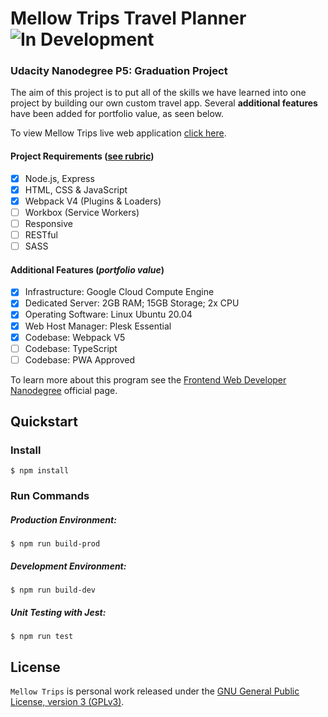 # Mellow Trips Travel Planner <img src="https://img.shields.io/badge/status-in%20development-green" alt="In Development">

### Udacity Nanodegree P5: Graduation Project

The aim of this project is to put all of the skills we have learned into one project by building our own custom travel app. Several **additional features** have been added for portfolio value, as seen below.

To view Mellow Trips live web application [click here](https://mellowtrips.founddesigns.app/).

#### Project Requirements ([see rubric](https://review.udacity.com/#!/rubrics/2669/view))

- [x] Node.js, Express
- [x] HTML, CSS & JavaScript
- [x] Webpack V4 (Plugins & Loaders)
- [ ] Workbox (Service Workers)
- [ ] Responsive
- [ ] RESTful
- [ ] SASS

#### Additional Features (_portfolio value_)

- [x] Infrastructure: Google Cloud Compute Engine
- [x] Dedicated Server: 2GB RAM; 15GB Storage; 2x CPU
- [x] Operating Software: Linux Ubuntu 20.04
- [x] Web Host Manager: Plesk Essential
- [x] Codebase: Webpack V5
- [ ] Codebase: TypeScript
- [ ] Codebase: PWA Approved

To learn more about this program see the [Frontend Web Developer Nanodegree](https://www.udacity.com/course/front-end-web-developer-nanodegree--nd0011) official page.

## Quickstart

### Install

```
$ npm install
```

### Run Commands

##### Production Environment:

```
$ npm run build-prod
```

##### Development Environment:

```
$ npm run build-dev
```

##### Unit Testing with Jest:

```
$ npm run test
```

## License

`Mellow Trips` is personal work released under the [GNU General Public License, version 3 (GPLv3)](https://www.gnu.org/licenses/gpl-3.0.html).